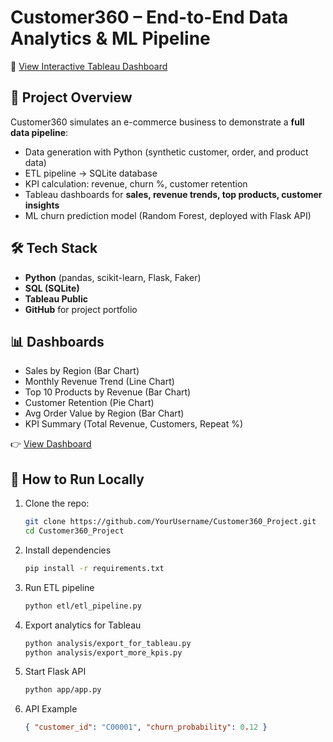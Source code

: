 # Customer360 – End-to-End Data Analytics & ML Pipeline

🔗 [View Interactive Tableau Dashboard](https://public.tableau.com/views/https://public.tableau.com/app/profile/jayanth.alluri/viz/Customer360AnalyticsDashboard/Dashboard1?publish=yes)

## 📌 Project Overview
Customer360 simulates an e-commerce business to demonstrate a **full data pipeline**:
- Data generation with Python (synthetic customer, order, and product data)
- ETL pipeline → SQLite database
- KPI calculation: revenue, churn %, customer retention
- Tableau dashboards for **sales, revenue trends, top products, customer insights**
- ML churn prediction model (Random Forest, deployed with Flask API)

## 🛠️ Tech Stack
- **Python** (pandas, scikit-learn, Flask, Faker)
- **SQL (SQLite)**
- **Tableau Public**
- **GitHub** for project portfolio

## 📊 Dashboards
- Sales by Region (Bar Chart)
- Monthly Revenue Trend (Line Chart)
- Top 10 Products by Revenue (Bar Chart)
- Customer Retention (Pie Chart)
- Avg Order Value by Region (Bar Chart)
- KPI Summary (Total Revenue, Customers, Repeat %)

👉 [View Dashboard](https://public.tableau.com/app/profile/jayanth.alluri/viz/Customer360AnalyticsDashboard/Dashboard1?publish=yes)

## 🚀 How to Run Locally
1. Clone the repo:
   ```bash
   git clone https://github.com/YourUsername/Customer360_Project.git
   cd Customer360_Project
2. Install dependencies
   ```bash
   pip install -r requirements.txt
3. Run ETL pipeline
   ```bash
   python etl/etl_pipeline.py
4. Export analytics for Tableau
   ```bash
   python analysis/export_for_tableau.py
   python analysis/export_more_kpis.py
5. Start Flask API
   ```bash
   python app/app.py
6. API Example
   ```json
   { "customer_id": "C00001", "churn_probability": 0.12 }


